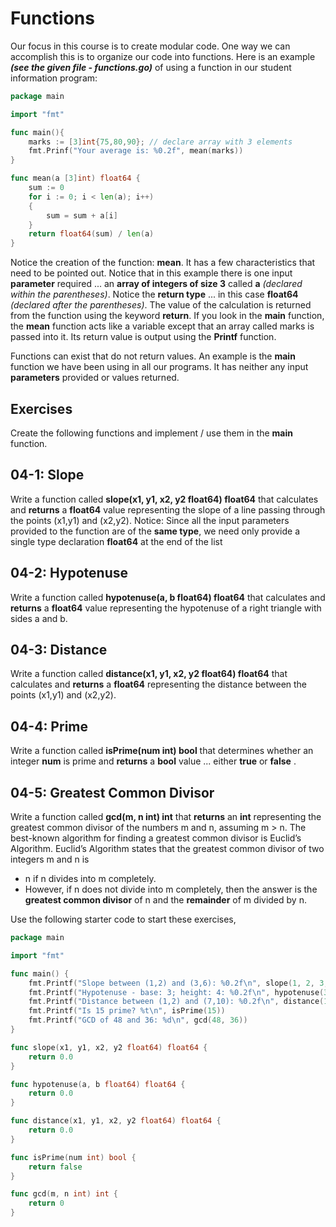 # Functions

Our focus in this course is to create modular code.  One way we can accomplish this is to organize our code into functions.  Here is an example ***(see the given file - functions.go)*** of using a function in our student information program:

```go
package main

import "fmt"

func main(){
    marks := [3]int{75,80,90}; // declare array with 3 elements
    fmt.Prinf("Your average is: %0.2f", mean(marks))
}

func mean(a [3]int) float64 {
    sum := 0
    for i := 0; i < len(a); i++)
    {
        sum = sum + a[i]
    }
    return float64(sum) / len(a)
}
```
Notice the creation of the function:  **mean**.  It has a few characteristics that need to be pointed out.  Notice that in this example there is one input **parameter** required ... an **array of integers of size 3** called **a** _(declared within the parentheses)_.  Notice the **return type** ... in this case **float64** _(declared after the parentheses)_.  The value of the calculation is returned from the function using the keyword **return**.  If you look in the **main** function, the **mean** function acts like a variable except that an array called marks is passed into it.  Its return value is output using the **Printf** function.

Functions can exist that do not return values.  An example is the **main** function we have been using in all our programs.  It has neither any input **parameters** provided or values returned.

## Exercises

Create the following functions and implement / use them in the **main** function.

## 04-1: Slope
Write a function called **slope(x1, y1, x2, y2 float64) float64** that calculates and **returns** a **float64** value representing the slope of a line passing through the points (x1,y1) and (x2,y2).  Notice:  Since all the input parameters provided to the function are of the **same type**, we need only provide a single type declaration **float64** at the end of the list

## 04-2: Hypotenuse
Write a function called **hypotenuse(a, b float64) float64** that calculates and **returns** a **float64** value representing the hypotenuse of a right triangle with sides a and b.

## 04-3: Distance
Write a function called **distance(x1, y1, x2, y2 float64) float64** that calculates and **returns** a **float64** representing the distance between the points (x1,y1) and (x2,y2).

## 04-4: Prime
Write a function called **isPrime(num int) bool** that determines whether an integer **num** is prime and **returns** a **bool** value ... either **true** or **false** . 

## 04-5: Greatest Common Divisor
Write a function called **gcd(m, n int) int** that **returns** an **int** representing the greatest common divisor of the numbers m and n, assuming m > n. The best-known algorithm for finding a greatest common divisor is Euclid’s Algorithm. Euclid’s Algorithm states that the greatest common divisor of two integers m and n is 

* n if n divides into m completely.
* However, if n does not divide into m completely, then the answer is the **greatest common divisor** of n and the **remainder** of m divided by n.

Use the following starter code to start these exercises,

```go
package main

import "fmt"

func main() {
	fmt.Printf("Slope between (1,2) and (3,6): %0.2f\n", slope(1, 2, 3, 6))
	fmt.Printf("Hypotenuse - base: 3; height: 4: %0.2f\n", hypotenuse(3, 4))
	fmt.Printf("Distance between (1,2) and (7,10): %0.2f\n", distance(1, 2, 7, 10))
	fmt.Printf("Is 15 prime? %t\n", isPrime(15))
	fmt.Printf("GCD of 48 and 36: %d\n", gcd(48, 36))
}

func slope(x1, y1, x2, y2 float64) float64 {
	return 0.0
}

func hypotenuse(a, b float64) float64 {
	return 0.0
}

func distance(x1, y1, x2, y2 float64) float64 {
	return 0.0
}

func isPrime(num int) bool {
	return false
}

func gcd(m, n int) int {
	return 0
}
```